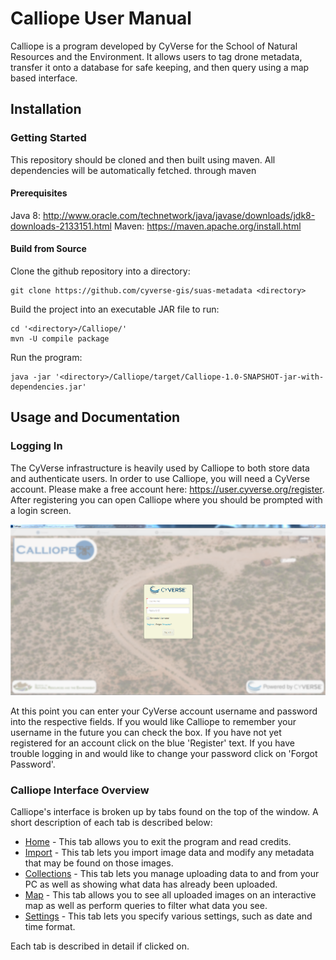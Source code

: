 # Calliope User Manual

Calliope is a program developed by CyVerse for the School of Natural Resources and the Environment. It allows users to tag drone metadata, transfer it onto a database for safe keeping, and then query using a map based interface.

## Installation

### Getting Started
This repository should be cloned and then built using maven. All dependencies will be automatically fetched. through maven 

#### Prerequisites
Java 8:
http://www.oracle.com/technetwork/java/javase/downloads/jdk8-downloads-2133151.html
Maven:
https://maven.apache.org/install.html

#### Build from Source
Clone the github repository into a directory:
```shell
git clone https://github.com/cyverse-gis/suas-metadata <directory>
```
Build the project into an executable JAR file to run:
```shell
cd '<directory>/Calliope/'
mvn -U compile package
```
Run the program:
```shell
java -jar '<directory>/Calliope/target/Calliope-1.0-SNAPSHOT-jar-with-dependencies.jar'
```

## Usage and Documentation

### Logging In
The CyVerse infrastructure is heavily used by Calliope to both store data and authenticate users. In order to use Calliope, you will need a CyVerse account. Please make a free account here: https://user.cyverse.org/register. After registering you can open Calliope where you should be prompted with a login screen.

![Login Screen](./screenshots/login.PNG)

At this point you can enter your CyVerse account username and password into the respective fields. If you would like Calliope to remember your username in the future you can check the box. If you have not yet registered for an account click on the blue 'Register' text. If you have trouble logging in and would like to change your password click on 'Forgot Password'. 

### Calliope Interface Overview

Calliope's interface is broken up by tabs found on the top of the window. A short description of each tab is described below:
- [Home](./Home.md) - This tab allows you to exit the program and read credits.
- [Import](./Import.md) - This tab lets you import image data and modify any metadata that may be found on those images.
- [Collections](./Collections.md) - This tab lets you manage uploading data to and from your PC as well as showing what data has already been uploaded.
- [Map](./Map.md) - This tab allows you to see all uploaded images on an interactive map as well as perform queries to filter what data you see.
- [Settings](./Settings.md) - This tab lets you specify various settings, such as date and time format.

Each tab is described in detail if clicked on.